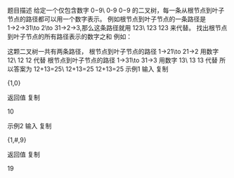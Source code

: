 题目描述
给定一个仅包含数字 0−9\ 0-9 0−9 的二叉树，每一条从根节点到叶子节点的路径都可以用一个数字表示。
例如根节点到叶子节点的一条路径是1→2→31\to 2\to 31→2→3,那么这条路径就用 123\ 123 123 来代替。
找出根节点到叶子节点的所有路径表示的数字之和
例如：

这颗二叉树一共有两条路径，
根节点到叶子节点的路径 1→21\to 21→2 用数字 12\ 12 12 代替
根节点到叶子节点的路径 1→31\to 31→3 用数字 13\ 13 13 代替
所以答案为 12+13=25\ 12+13=25 12+13=25
示例1
输入
复制

{1,0}

返回值
复制

10

示例2
输入
复制

{1,#,9}

返回值
复制

19

